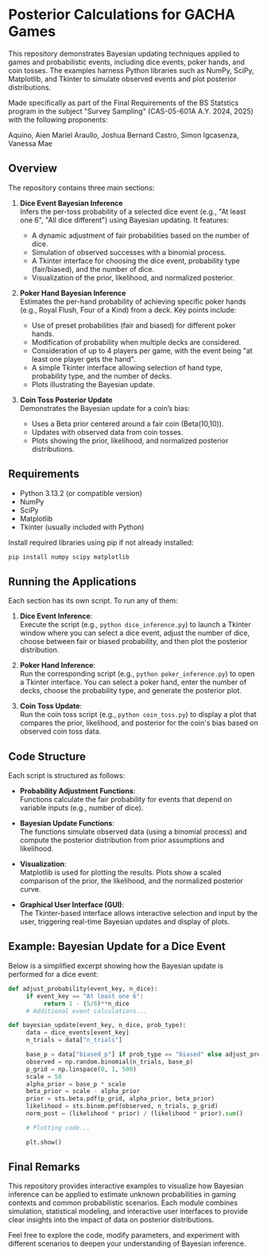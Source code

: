# Posterior Calculations for GACHA Games

This repository demonstrates Bayesian updating techniques applied to games and probabilistic events, including dice events, poker hands, and coin tosses. The examples harness Python libraries such as NumPy, SciPy, Matplotlib, and Tkinter to simulate observed events and plot posterior distributions.

Made specifically as part of the Final Requirements of the BS Statstics program in the subject "Survey Sampling" (CAS-05-601A A.Y. 2024, 2025) with the following proponents:

Aquino, Aien Mariel
Araullo, Joshua Bernard
Castro, Simon
Igcasenza, Vanessa Mae

## Overview

The repository contains three main sections:

1. **Dice Event Bayesian Inference**  
    Infers the per-toss probability of a selected dice event (e.g., "At least one 6", "All dice different") using Bayesian updating. It features:
    - A dynamic adjustment of fair probabilities based on the number of dice.
    - Simulation of observed successes with a binomial process.
    - A Tkinter interface for choosing the dice event, probability type (fair/biased), and the number of dice.
    - Visualization of the prior, likelihood, and normalized posterior.

2. **Poker Hand Bayesian Inference**  
    Estimates the per-hand probability of achieving specific poker hands (e.g., Royal Flush, Four of a Kind) from a deck. Key points include:
    - Use of preset probabilities (fair and biased) for different poker hands.
    - Modification of probability when multiple decks are considered.
    - Consideration of up to 4 players per game, with the event being "at least one player gets the hand".
    - A simple Tkinter interface allowing selection of hand type, probability type, and the number of decks.
    - Plots illustrating the Bayesian update.

3. **Coin Toss Posterior Update**  
    Demonstrates the Bayesian update for a coin’s bias:
    - Uses a Beta prior centered around a fair coin (Beta(10,10)).
    - Updates with observed data from coin tosses.
    - Plots showing the prior, likelihood, and normalized posterior distributions.

## Requirements

- Python 3.13.2 (or compatible version)
- NumPy
- SciPy
- Matplotlib
- Tkinter (usually included with Python)

Install required libraries using pip if not already installed:

```bash
pip install numpy scipy matplotlib
```

## Running the Applications

Each section has its own script. To run any of them:

1. **Dice Event Inference**:  
    Execute the script (e.g., `python dice_inference.py`) to launch a Tkinter window where you can select a dice event, adjust the number of dice, choose between fair or biased probability, and then plot the posterior distribution.

2. **Poker Hand Inference**:  
    Run the corresponding script (e.g., `python poker_inference.py`) to open a Tkinter interface. You can select a poker hand, enter the number of decks, choose the probability type, and generate the posterior plot.

3. **Coin Toss Update**:  
    Run the coin toss script (e.g., `python coin_toss.py`) to display a plot that compares the prior, likelihood, and posterior for the coin's bias based on observed coin toss data.

## Code Structure

Each script is structured as follows:

- **Probability Adjustment Functions**:  
  Functions calculate the fair probability for events that depend on variable inputs (e.g., number of dice).

- **Bayesian Update Functions**:  
  The functions simulate observed data (using a binomial process) and compute the posterior distribution from prior assumptions and likelihood.

- **Visualization**:  
  Matplotlib is used for plotting the results. Plots show a scaled comparison of the prior, the likelihood, and the normalized posterior curve.

- **Graphical User Interface (GUI)**:  
  The Tkinter-based interface allows interactive selection and input by the user, triggering real-time Bayesian updates and display of plots.

## Example: Bayesian Update for a Dice Event

Below is a simplified excerpt showing how the Bayesian update is performed for a dice event:

```python
def adjust_probability(event_key, n_dice):
     if event_key == "At least one 6":
          return 1 - (5/6)**n_dice
     # Additional event calculations...

def bayesian_update(event_key, n_dice, prob_type):
     data = dice_events[event_key]
     n_trials = data["n_trials"]

     base_p = data["biased_p"] if prob_type == "biased" else adjust_probability(event_key, n_dice)
     observed = np.random.binomial(n_trials, base_p)
     p_grid = np.linspace(0, 1, 500)
     scale = 50
     alpha_prior = base_p * scale
     beta_prior = scale - alpha_prior
     prior = sts.beta.pdf(p_grid, alpha_prior, beta_prior)
     likelihood = sts.binom.pmf(observed, n_trials, p_grid)
     norm_post = (likelihood * prior) / (likelihood * prior).sum()

     # Plotting code...

     plt.show()
```

## Final Remarks

This repository provides interactive examples to visualize how Bayesian inference can be applied to estimate unknown probabilities in gaming contexts and common probabilistic scenarios. Each module combines simulation, statistical modeling, and interactive user interfaces to provide clear insights into the impact of data on posterior distributions.

Feel free to explore the code, modify parameters, and experiment with different scenarios to deepen your understanding of Bayesian inference.

